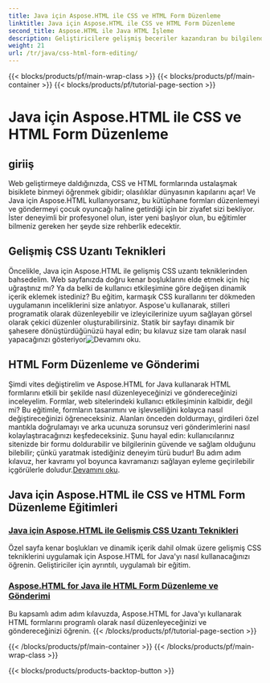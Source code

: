 ```yaml
---
title: Java için Aspose.HTML ile CSS ve HTML Form Düzenleme
linktitle: Java için Aspose.HTML ile CSS ve HTML Form Düzenleme
second_title: Aspose.HTML ile Java HTML İşleme
description: Geliştiricilere gelişmiş beceriler kazandıran bu bilgilendirici eğitimlerle Aspose.HTML for Java ile CSS ve HTML formlarını düzenlemeyi hızla öğrenin.
weight: 21
url: /tr/java/css-html-form-editing/
---
```


{{< blocks/products/pf/main-wrap-class >}}
{{< blocks/products/pf/main-container >}}
{{< blocks/products/pf/tutorial-page-section >}}

# Java için Aspose.HTML ile CSS ve HTML Form Düzenleme

## giriiş

Web geliştirmeye daldığınızda, CSS ve HTML formlarında ustalaşmak bisiklete binmeyi öğrenmek gibidir; olasılıklar dünyasının kapılarını açar! Ve Java için Aspose.HTML kullanıyorsanız, bu kütüphane formları düzenlemeyi ve göndermeyi çocuk oyuncağı haline getirdiği için bir ziyafet sizi bekliyor. İster deneyimli bir profesyonel olun, ister yeni başlıyor olun, bu eğitimler bilmeniz gereken her şeyde size rehberlik edecektir.

## Gelişmiş CSS Uzantı Teknikleri

Öncelikle, Java için Aspose.HTML ile gelişmiş CSS uzantı tekniklerinden bahsedelim. Web sayfanızda doğru kenar boşluklarını elde etmek için hiç uğraştınız mı? Ya da belki de kullanıcı etkileşimine göre değişen dinamik içerik eklemek istediniz? Bu eğitim, karmaşık CSS kurallarını ter dökmeden uygulamanın inceliklerini size anlatıyor. Aspose'u kullanarak, stilleri programatik olarak düzenleyebilir ve izleyicilerinize uyum sağlayan görsel olarak çekici düzenler oluşturabilirsiniz. Statik bir sayfayı dinamik bir şahesere dönüştürdüğünüzü hayal edin; bu kılavuz size tam olarak nasıl yapacağınızı gösteriyor![Devamını oku](./advanced-css-extension/).

## HTML Form Düzenleme ve Gönderimi

Şimdi vites değiştirelim ve Aspose.HTML for Java kullanarak HTML formlarını etkili bir şekilde nasıl düzenleyeceğinizi ve göndereceğinizi inceleyelim. Formlar, web sitelerindeki kullanıcı etkileşiminin kalbidir, değil mi? Bu eğitimle, formların tasarımını ve işlevselliğini kolayca nasıl değiştireceğinizi öğreneceksiniz. Alanları önceden doldurmayı, girdileri özel mantıkla doğrulamayı ve arka ucunuza sorunsuz veri gönderimlerini nasıl kolaylaştıracağınızı keşfedeceksiniz. Şunu hayal edin: kullanıcılarınız sitenizde bir formu doldurabilir ve bilgilerinin güvende ve sağlam olduğunu bilebilir; çünkü yaratmak istediğiniz deneyim türü budur! Bu adım adım kılavuz, her kavramı yol boyunca kavramanızı sağlayan eyleme geçirilebilir içgörülerle doludur.[Devamını oku](./html-form-editing/). 

## Java için Aspose.HTML ile CSS ve HTML Form Düzenleme Eğitimleri
### [Java için Aspose.HTML ile Gelişmiş CSS Uzantı Teknikleri](./advanced-css-extension/)
Özel sayfa kenar boşlukları ve dinamik içerik dahil olmak üzere gelişmiş CSS tekniklerini uygulamak için Aspose.HTML for Java'yı nasıl kullanacağınızı öğrenin. Geliştiriciler için ayrıntılı, uygulamalı bir eğitim.
### [Aspose.HTML for Java ile HTML Form Düzenleme ve Gönderimi](./html-form-editing/)
Bu kapsamlı adım adım kılavuzda, Aspose.HTML for Java'yı kullanarak HTML formlarını programlı olarak nasıl düzenleyeceğinizi ve göndereceğinizi öğrenin.
{{< /blocks/products/pf/tutorial-page-section >}}

{{< /blocks/products/pf/main-container >}}
{{< /blocks/products/pf/main-wrap-class >}}

{{< blocks/products/products-backtop-button >}}

